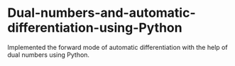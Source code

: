 # Dual-numbers-and-automatic-differentiation-using-Python
Implemented the forward mode of automatic differentiation with the help of dual numbers using Python.
